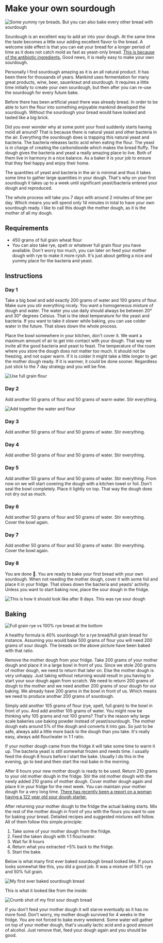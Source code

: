 # Make your own sourdough

![Some yummy rye breads. But you can also bake every other bread with sourdough](https://i.imgur.com/0mPruzB.jpg)

Sourdough is an excellent way to add air into your dough. At the same time the taste becomes a little sour adding excellent flavor to the bread. A welcome side effect is that you can eat your bread for a longer period of time as it does not catch mold as fast as yeast-only bread. [This is because of the antibiotic ingredients.](http://news.bbc.co.uk/2/hi/science/nature/881477.stm) Good news, it is really easy to make your own sourdough.

Personally I find sourdough amazing as it is an all natural product. It has been there for thousands of years. Mankind uses fermentation for many great products, wine, beer, sauerkraut and sourdough. It requires a little time initially to create your own sourdough, but then after you can re-use the sourdough for every future bake.

Before there has been artificial yeast there was already bread. In order to be able to turn the flour into something enjoyable mankind developed the sourdough. Without the sourdough your bread would have looked and tasted like a big brick.

Did you ever wonder why at some point your food suddenly starts having mold all around? That is because there is natural yeast and other bacteria in the air. Everything the sourdough does is trapping this natural yeast and bacteria. The bacteria releases lactic acid when eating the flour. The yeast is in charge of creating the carbondioxide which makes the bread fluffy. The dough gives the bacteria and yeast a really amazing place to live. Both of them live in harmony in a nice balance. As a baker it is your job to ensure that they feel happy and enjoy their home.

The quantities of yeast and bacteria in the air is minimal and thus it takes some time to gather large quantities in your dough. That's why on your first sourdough it takes up to a week until significant yeast/bacteria entered your dough and reproduced.

The whole process will take you 7 days with around 2 minutes of time per day. Which means you will spend only 14 minutes in total to have your own sourdough ready. I like to call this dough the mother dough, as it is the mother of all my dough.

## Requirements

* 450 grams of full grain wheat flour
* You can also take rye, spelt or whatever full grain flour you have available. Don't worry too much, you can later on feed your mother dough with rye to make it more ryish. It's just about getting a nice and yummy place for the bacteria and yeast.

## Instructions

### Day 1

Take a big bowl and add exactly 200 grams of water and 100 grams of flour. Make sure you stir everything nicely. You want a homogeneous mixture of dough and water. The water you use daily should always be between 20° and 30° degrees Celsius. That is the ideal temperature for the yeast and bacteria. If you want to take it slower while baking, you can use colder water in the future. That slows down the whole process.

Place the bowl somewhere in your kitchen, don't cover it. We want a maximum amount of air to get into contact with your dough. That way we invite all the good bacteria and yeast to feast. The temperature of the room where you store the dough does not matter too much. It should not be freezing, and not super warm. If it is colder it might take a little longer to get the mother dough ready. If it is warmer, it could be done sooner. Regardless just stick to the 7 day strategy and you will be fine.

![Use full grain flour](https://i.imgur.com/dowyWcL.jpg)

### Day 2

Add another 50 grams of flour and 50 grams of warm water. Stir everything.

![Add together the water and flour](https://i.imgur.com/jurnPLa.jpg)

### Day 3

Add another 50 grams of flour and 50 grams of water. Stir everything.

### Day 4

Add another 50 grams of flour and 50 grams of water. Stir everything.

### Day 5

Add another 50 grams of flour and 50 grams of water. Stir everything. From now on we will start covering the dough with a kitchen towel or foil. Don't seal the bowl completely. Place it lightly on top. That way the dough does not dry out as much.

### Day 6

Add another 50 grams of flour and 50 grams of water. Stir everything. Cover the bowl again.

### Day 7

Add another 50 grams of flour and 50 grams of water. Stir everything. Cover the bowl again.
### Day 8

You are done 🎉. You are ready to bake your first bread with your own sourdough. When not needing the mother dough, cover it with some foil and place it in your fridge. That slows down the bacteria and yeasts' activity. Unless you want to start baking now, place the sour dough in the fridge.

![This is how it should look like after 8 days. This was rye sour dough](https://i.imgur.com/ITBRjao.jpg)

## Baking

![Full grain rye vs 100% rye bread at the bottom](https://i.imgur.com/e76eVKw.jpg)

A healthy formula is 40% sourdough for a rye bread/full grain bread for instance. Assuming you would bake 500 grams of flour you will need 200 grams of sour dough. The breads on the above picture have been baked with that ratio.

Remove the mother dough from your fridge. Take 200 grams of your mother dough and place it in a large bowl in front of you. Since we stole 200 grams of mother dough, we need to return that later on. Else the mother dough is very unhappy. Just taking without returning would result in you having to start your sour dough again from scratch. We need to return 200 grams of dough to the mother and we need another 200 grams of sour dough for our baking. We already have 200 grams in the bowl in front of us. Which means we need to produce another 200 grams of sourdough.

Simply add another 105 grams of flour (rye, spelt, full grain) to the bowl in front of you. And add another 105 grams of water. You might now be thinking why 105 grams and not 100 grams? That's the reason why large scale bakeries use baking powder instead of yeast/sourdough. The mother dough eats around 5% of the dough and converts it into gas. So just to be safe, always add a little more back to the dough than you take. It's really easy, always add flour/water in 1:1 ratio.

If your mother dough came from the fridge it will take some time to warm it up. The bacteria yeast is still somewhat frozen and needs time. I usually feed the dough 8 hours before I start the bake. Usually I do this in the evening, go to bed and then start the real bake in the morning.

After 8 hours your new mother dough is ready to be used. Return 210 grams to your old mother dough in the fridge. Stir the old mother dough with the newly added 210 grams of mother dough. Cover mother dough again and place it in your fridge for the next week. You can maintain your mother dough for a very long time. [There has recently been a report on a woman having a 122 year old sour dough starter.](http://trib.com/news/state-and-regional/newcastle-woman-maintains--year-old-sourdough-starter/article_000fcb17-5a5a-5590-84c2-3b55bb1d80fa.html)

After returning your mother dough to the fridge the actual baking starts. Mix the rest of the mother dough in front of you with the flours you want to use for baking your bread. Detailed recipes and suggested mixtures will follow. All of them follow this simple principle:


1. Take some of your mother dough from the fridge.
2. Feed the taken dough with 1:1 flour/water.
3. Wait for 8 hours
4. Return what you extracted +5% back to the fridge.
5. Start the bake.

Below is what many first ever baked sourdough bread looked like. If yours looks somewhat like this, you did a good job. It was a mixture of 50% rye and 50% full grain.

![My first ever baked sourdough bread](https://i.imgur.com/FSvDR1K.jpg)

This is what it looked like from the inside:

![Crumb shot of my first sour dough bread](https://i.imgur.com/1Nglnou.jpg)

If you don't feed your mother dough it will starve eventually as it has no more food. Don't worry, my mother dough survived for 4 weeks in the fridge. You are not forced to bake every weekend. Some water will gather on top of your mother dough, that's usually lactic acid and a good amount of alcohol. Just remove that, feed your dough again and you should be good.

